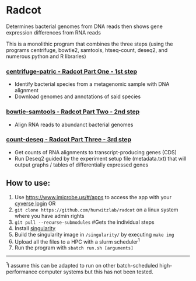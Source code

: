 # Radcot
Determines bacterial genomes from DNA reads then shows gene expression differences from RNA reads

This is a monolithic program that combines the three steps
(using the programs centrifuge, bowtie2, samtools, htseq-count, deseq2, and numerous python and R libraries)

### [centrifuge-patric - Radcot Part One - 1st step](https://github.com/hurwitzlab/centrifuge-patric)
- Identify bacterial species from a metagenomic sample with DNA alignment
- Download genomes and annotations of said species

### [bowtie-samtools - Radcot Part Two - 2nd step](https://github.com/hurwitzlab/bowtie-samtools)
- Align RNA reads to abundanct bacterial genomes

### [count-deseq - Radcot Part Three - 3rd step](https://github.com/hurwitzlab/count-deseq)
- Get counts of RNA alignments to transcript-producing genes (CDS)
- Run Deseq2 guided by the experiment setup file (metadata.txt) that will output graphs / tables of differentially expressed genes

## How to use:
1. Use https://www.imicrobe.us/#/apps to access the app with your [cyverse login](http://www.cyverse.org/create-account)
OR
1. `git clone https://github.com/hurwitzlab/radcot` on a linux system where you have admin rights
2. `git pull --recurse-submodules` #Gets the individual steps
3. Install [singularity](http://singularity.lbl.gov/all-releases)
4. Build the singularity image in `/singularity/` by executing `make img`
5. Upload all the files to a HPC with a slurm scheduler<sup>1</sup>
6. Run the program with `sbatch run.sh [arguments]`

---
<sup>1</sup>I assume this can be adapted to run on other 
batch-scheduled high-performance computer systems 
but this has not been tested.
